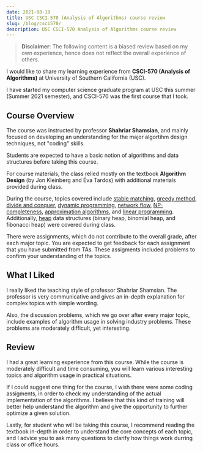 ```yaml
---
date: 2021-08-19
title: USC CSCI-570 (Analysis of Algorithms) course review
slug: /blog/csci570/
description: USC CSCI-570 Analysis of Algorithms course review
---
```


> **Disclaimer**: The following content is a biased review based on my own
> experience, hence does not reflect the overall experience of others.

I would like to share my learning experience from **CSCI-570 (Analysis of
Algorithms)** at University of Southern California (USC).

I have started my computer science graduate program at USC this summer (Summer
2021 semester), and CSCI-570 was the first course that I took.

## Course Overview

The course was instructed by professor **Shahriar Shamsian**, and mainly focused
on developing an understanding for the major algortihm design techniques, not
"coding" skills.

Students are expected to have a basic notion of algorithms and data structures
before taking this course.

For course materials, the class relied mostly on the textbook **Algorithm
Design** (by Jon Kleinberg and Éva Tardos) with additional materials provided
during class.

During the course, topics covered include <u>stable matching</u>, <u>greedy
method</u>, <u>divide and conquer</u>, <u>dynamic programming</u>, <u>network
flow</u>, <u>NP-completeness</u>, <u>approximation algorithms</u>, and <u>linear
programming</u>. Additionally, <u>heap</u> data structures (binary heap,
binomial heap, and fibonacci heap) were covered during class.

There were assignments, which do not contribute to the overall grade, after each
major topic. You are expected to get feedback for each assignment that you have
submitted from TAs. These assigments included problems to confirm your
understanding of the topics.

## What I Liked

I really liked the teaching style of professor Shahriar Shamsian. The professor
is very communicative and gives an in-depth explanation for complex topics with
simple wording.

Also, the discussion problems, which we go over after every major topic, include
examples of algorithm usage in solving industry problems. These problems are
moderately difficult, yet interesting.

## Review

I had a great learning experience from this course. While the course is
moderately difficult and time consuming, you will learn various interesting
topics and algorithm usage in practical situations.

If I could suggest one thing for the course, I wish there were some coding
assigments, in order to check my understanding of the actual implementation of
the algorithms. I believe that this kind of training will better help understand
the algorithm and give the opportunity to further optimize a given solution.

Lastly, for student who will be taking this course, I recommend reading the
textbook in-depth in order to understand the core concepts of each topic, and I
advice you to ask many questions to clarify how things work durring class or
office hours.
